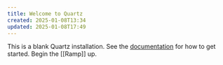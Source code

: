 ```yaml
---
title: Welcome to Quartz
created: 2025-01-08T13:34
updated: 2025-01-08T17:49
---
```


This is a blank Quartz installation.
See the [documentation](https://quartz.jzhao.xyz) for how to get started. Begin the [[Ramp]] up.
